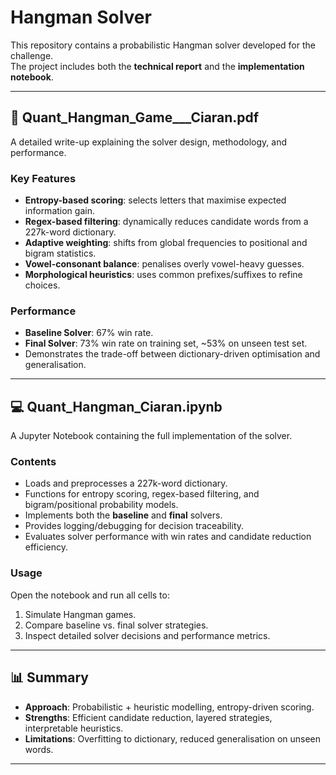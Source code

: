 # Hangman Solver

This repository contains a probabilistic Hangman solver developed for the  challenge.  
The project includes both the **technical report** and the **implementation notebook**.

---

## 📄 Quant_Hangman_Game___Ciaran.pdf
A detailed write-up explaining the solver design, methodology, and performance.

### Key Features
- **Entropy-based scoring**: selects letters that maximise expected information gain.
- **Regex-based filtering**: dynamically reduces candidate words from a 227k-word dictionary.
- **Adaptive weighting**: shifts from global frequencies to positional and bigram statistics.
- **Vowel-consonant balance**: penalises overly vowel-heavy guesses.
- **Morphological heuristics**: uses common prefixes/suffixes to refine choices.

### Performance
- **Baseline Solver**: 67% win rate.  
- **Final Solver**: 73% win rate on training set, ~53% on unseen test set.  
- Demonstrates the trade-off between dictionary-driven optimisation and generalisation.

---

## 💻 Quant_Hangman_Ciaran.ipynb
A Jupyter Notebook containing the full implementation of the solver.

### Contents
- Loads and preprocesses a 227k-word dictionary.  
- Functions for entropy scoring, regex-based filtering, and bigram/positional probability models.  
- Implements both the **baseline** and **final** solvers.  
- Provides logging/debugging for decision traceability.  
- Evaluates solver performance with win rates and candidate reduction efficiency.

### Usage
Open the notebook and run all cells to:
1. Simulate Hangman games.  
2. Compare baseline vs. final solver strategies.  
3. Inspect detailed solver decisions and performance metrics.

---

## 📊 Summary
- **Approach**: Probabilistic + heuristic modelling, entropy-driven scoring.  
- **Strengths**: Efficient candidate reduction, layered strategies, interpretable heuristics.  
- **Limitations**: Overfitting to dictionary, reduced generalisation on unseen words.  

---
